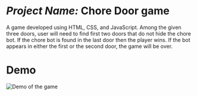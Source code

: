 # *Project Name:* Chore Door game
A game developed using HTML, CSS, and JavaScript. Among the given three doors, user will need to find first two doors that do not hide the chore bot. 
If the chore bot is found in the last door then the player wins. If the bot appears in either the first or the second door, the game will be over.

# Demo
<img src="https://github.com/thmolena/Chore-Door-Game/blob/master/chore-door-demo.gif" alt="Demo of the game">
